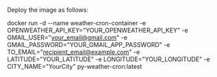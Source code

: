 Deploy the image as follows:

docker run
-d
--name weather-cron-container
-e OPENWEATHER_API_KEY="YOUR_OPENWEATHER_API_KEY"
-e GMAIL_USER="your_email@gmail.com⁠"
-e GMAIL_PASSWORD="YOUR_GMAIL_APP_PASSWORD"
-e TO_EMAIL="recipient_email@example.com⁠"
-e LATITUDE="YOUR_LATITUDE"
-e LONGITUDE="YOUR_LONGITUDE"
-e CITY_NAME="YourCity"
py-weather-cron:latest

